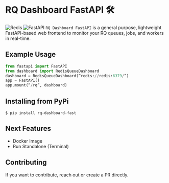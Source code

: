 # RQ Dashboard FastAPI <span>&#x1F6E0;</span>

![Redis](https://img.shields.io/badge/redis-%23DD0031.svg?style=for-the-badge&logo=redis&logoColor=white)
![FastAPI](https://img.shields.io/badge/FastAPI-005571?style=for-the-badge&logo=fastapi)
`RQ Dashboard FastAPI` is a general purpose, lightweight FastAPI-based web frontend to monitor your RQ queues, jobs, and workers in real-time.

## Example Usage

```python
from fastapi import FastAPI
from dashboard import RedisQueueDashboard
dashboard = RedisQueueDashboard(“redis://redis:6379/”)
app = FastAPI()
app.mount(“/rq”, dashboard)
```

## Installing from PyPi

```
$ pip install rq-dashboard-fast
```

## Next Features

- Docker Image
- Run Standalone (Terminal)

## Contributing

If you want to contribute, reach out or create a PR directly.
